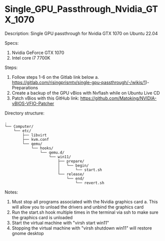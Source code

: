 # Single_GPU_Passthrough_Nvidia_GTX_1070
Description: Single GPU passthrough for Nvidia GTX 1070 on Ubuntu 22.04

Specs:
1.	Nvidia GeForce GTX 1070
2.	Intel core i7 7700K

Steps: 
1.	Follow steps 1-6 on the Gitlab link below
  a.	https://gitlab.com/risingprismtv/single-gpu-passthrough/-/wikis/1)-Preparations
2.  Create a backup of the GPU vBios with Nvflash while on Ubuntu Live CD
3.  Patch vBios with this GitHub link: https://github.com/Matoking/NVIDIA-vBIOS-VFIO-Patcher

Directory structure:
```
.
└── Computer/
    └── etc/
        ├── libvirt
        ├── kvm.conf
        └── qemu/
            └── hooks/
                └── qemu.d/
                    └── win11/
                        ├── prepare/
                        │   └── begin/
                        │       └── start.sh
                        └── release/
                            └── end/
                                └── revert.sh
```

Notes:
1.	Must stop all programs associated with the Nvidia graphics card
  a.	This will allow you to unload the drivers and unbind the graphics card
2.  Run the start.sh hook multiple times in the terminal via ssh to make sure the graphics card is unloaded
3.  Start the virtual machine with "virsh start win11"
4.  Stopping the virtual machine with "virsh shutdown win11" will restore gnome desktop


